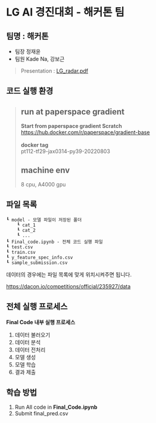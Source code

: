 # LG AI 경진대회 - 해커톤 팀

## 팀명 :  해커톤

- 팀장 정재윤
- 팀원 Kade Na, 강보근

> Presentation : [LG_radar.pdf](./LG_radar.pdf)

## 코드 실행 환경
> ## run at paperspace gradient
> **Start from paperspace gradient Scratch**
> https://hub.docker.com/r/paperspace/gradient-base \
> \
> **docker tag** \
> pt112-tf29-jax0314-py39-20220803
> ## machine env
> 8 cpu, A4000 gpu

## 파일 목록
```
┖ model - 모델 파일이 저장된 폴더
    ┖ cat_1
    ┖ cat_2
    ┖ ...
┖ Final_code.ipynb - 전체 코드 실행 파일
┖ test.csv
┖ train.csv
┖ y_feature_spec_info.csv
┖ sample_submission.csv
```
데이터의 경우에는 파일 목록에 맞게 위치시켜주면 됩니다.

https://dacon.io/competitions/official/235927/data

## 전체 실행 프로세스
**Final Code 내부 실행 프로세스**
1. 데이터 불러오기
1. 데이터 분석
1. 데이터 전처리
1. 모델 생성
1. 모델 학습
1. 결과 제출

## 학습 방법
1. Run All code in **Final_Code.ipynb**
2. Submit final_pred.csv
